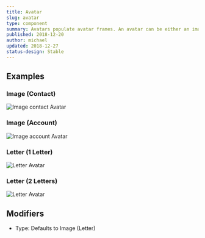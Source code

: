 ```yaml
---
title: Avatar
slug: avatar
type: component
summary: Avatars populate avatar frames. An avatar can be either an image (i.e. Account logo or Contacts photo), or letters (the fallback for a missing accounts or contacts image). One letter is used if only account domain or email address is available. Two letters are used for first and last name for contacts, and two first words of an account. If an account in only one word, one letter would show. For example, "Sigstr" would show an S, if no image is available. Transversely, "Sigstr Inc." would show SI. Image avatars are unstyled 1:1 images, while Letter avatars have basic text and background styling. To add border radius, indicators, or increase the size of an avatar, use the Avatar Frame component.
published: 2018-12-20
author: michael
updated: 2018-12-27
status-design: Stable
---
```


##  Examples

### Image (Contact)
![Image contact Avatar](/static/images/avatar-image-contact.png)

### Image (Account)
![Image account Avatar](/static/images/avatar-image-account.png)

### Letter (1 Letter)
![Letter Avatar](/static/images/avatar-letter.png)

### Letter (2 Letters)
![Letter Avatar](/static/images/avatar-letter-two.png)

## Modifiers
* Type: Defaults to Image (Letter)
